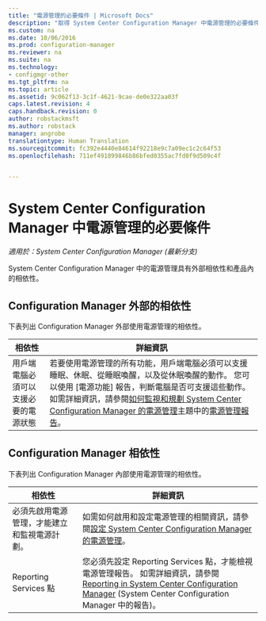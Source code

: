 ```yaml
---
title: "電源管理的必要條件 | Microsoft Docs"
description: "取得 System Center Configuration Manager 中電源管理的必要條件。"
ms.custom: na
ms.date: 10/06/2016
ms.prod: configuration-manager
ms.reviewer: na
ms.suite: na
ms.technology:
- configmgr-other
ms.tgt_pltfrm: na
ms.topic: article
ms.assetid: 9c062f13-3c1f-4621-9cae-de0e322aa03f
caps.latest.revision: 4
caps.handback.revision: 0
author: robstackmsft
ms.author: robstack
manager: angrobe
translationtype: Human Translation
ms.sourcegitcommit: fc392e4440e84614f92218e9c7a09ec1c2c64f53
ms.openlocfilehash: 711ef491899846b86bfed0355ac7fd0f9d509c4f


---
```

# <a name="prerequisites-for-power-management-in-system-center-configuration-manager"></a>System Center Configuration Manager 中電源管理的必要條件

*適用於：System Center Configuration Manager (最新分支)*

System Center Configuration Manager 中的電源管理具有外部相依性和產品內的相依性。  

## <a name="dependencies-external-to-configuration-manager"></a>Configuration Manager 外部的相依性  
 下表列出 Configuration Manager 外部使用電源管理的相依性。  

|相依性|詳細資訊|  
|----------------|----------------------|  
|用戶端電腦必須可以支援必要的電源狀態|若要使用電源管理的所有功能，用戶端電腦必須可以支援睡眠、休眠、從睡眠喚醒，以及從休眠喚醒的動作。 您可以使用 [電源功能]  報告，判斷電腦是否可支援這些動作。 如需詳細資訊，請參閱[如何監視和規劃 System Center Configuration Manager 的電源管理](../../../../core/clients/manage/power/monitor-and-plan-for-power-management.md)主題中的[電源管理報告](../../../../core/clients/manage/power/monitor-and-plan-for-power-management.md#BKMK_Capabilites)。|  

## <a name="configuration-manager-dependencies"></a>Configuration Manager 相依性  
 下表列出 Configuration Manager 內部使用電源管理的相依性。  

|相依性|詳細資訊|  
|----------------|----------------------|  
|必須先啟用電源管理，才能建立和監視電源計劃。|如需如何啟用和設定電源管理的相關資訊，請參閱[設定 System Center Configuration Manager 的電源管理](../../../../core/clients/manage/power/configuring-power-management.md)。|  
|Reporting Services 點|您必須先設定 Reporting Services 點，才能檢視電源管理報告。 如需詳細資訊，請參閱 [Reporting in System Center Configuration Manager](../../../../core/servers/manage/reporting.md) (System Center Configuration Manager 中的報告)。|  



<!--HONumber=Dec16_HO3-->


